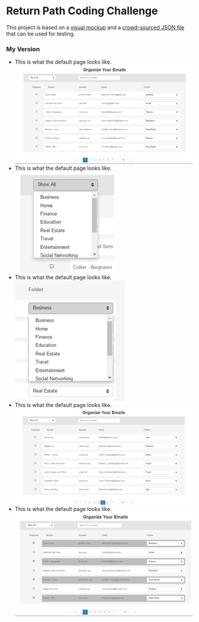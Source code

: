 # Return Path Coding Challenge

This project is based on a [visual mockup](https://drive.google.com/file/d/0B-DG9iFOyKT2ZnlhU2pPQ3lJU1E/view?usp=sharing) and a [crowd-sourced JSON file](https://drive.google.com/file/d/0B-DG9iFOyKT2SDlOaVR3U3Z6SjQ/view?usp=sharing) that can be used for testing.

### My Version
* This is what the default page looks like. 
	![Default](images/Default.PNG)
* This is what the default page looks like. 
	![FilterDropdown](images/FilterDropdown.PNG)
* This is what the default page looks like. 
	![FolderDropdown](images/FolderDropdown.PNG)
* This is what the default page looks like. 
	![Pagination](images/Pagination.PNG)
* This is what the default page looks like. 
	![SelectGrey](images/SelectGrey.PNG)